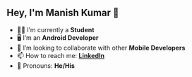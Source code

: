 ## Hey, I'm Manish Kumar 👋

<!--
**ANONYMOUS609/ANONYMOUS609** is a ✨ _special_ ✨ repository because its `README.md` (this file) appears on your GitHub profile.  

Here are some ideas to get you started: -->

- 👨‍🎓 I’m currently a **Student**
- 🖥 I’m an **Android Developer**
- 🤝 I’m looking to collaborate with other **Mobile Developers**
- 📫 How to reach me: **[LinkedIn](https://www.linkedin.com/in/manish-kumar-a1a2321b3)**
- 🧑 Pronouns: **He/His**

